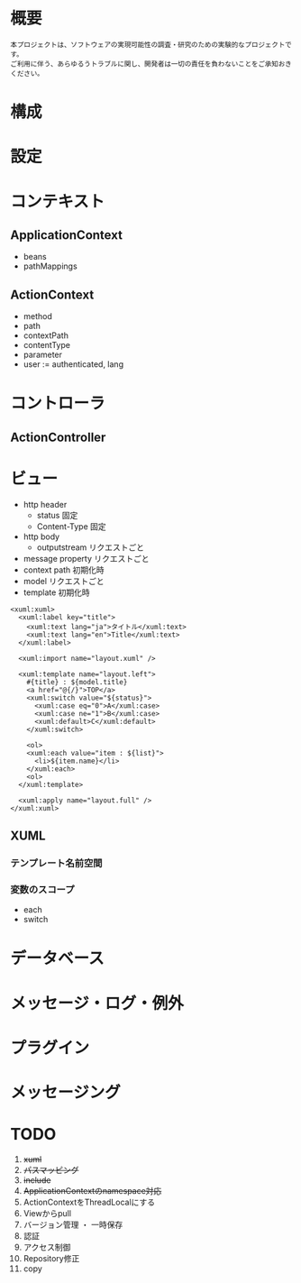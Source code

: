 # 概要

```
本プロジェクトは、ソフトウェアの実現可能性の調査・研究のための実験的なプロジェクトです。
ご利用に伴う、あらゆるうトラブルに関し、開発者は一切の責任を負わないことをご承知おきください。
```

# 構成
# 設定
# コンテキスト
## ApplicationContext
* beans
* pathMappings

## ActionContext
* method
* path
* contextPath
* contentType
* parameter
* user := authenticated, lang

# コントローラ
## ActionController
# ビュー
* http header
  * status          固定
  * Content-Type    固定	
* http body
  * outputstream    リクエストごと
* message property	リクエストごと
* context path		初期化時
* model				リクエストごと
* template			初期化時

```
<xuml:xuml>
  <xuml:label key="title">
    <xuml:text lang="ja">タイトル</xuml:text>
    <xuml:text lang="en">Title</xuml:text>
  </xuml:label>

  <xuml:import name="layout.xuml" />

  <xuml:template name="layout.left">
    #{title} : ${model.title}
    <a href="@{/}">TOP</a>
    <xuml:switch value="${status}">
      <xuml:case eq="0">A</xuml:case>
      <xuml:case ne="1">B</xuml:case>
      <xuml:default>C</xuml:default>
    </xuml:switch>

    <ol>
    <xuml:each value="item : ${list}">
      <li>${item.name}</li>
    </xuml:each>
    <ol>
  </xuml:template>

  <xuml:apply name="layout.full" />
</xuml:xuml>
```

## XUML
### テンプレート名前空間
### 変数のスコープ
* each
* switch

# データベース
# メッセージ・ログ・例外
# プラグイン
# メッセージング

# TODO

1. <s>xuml</s>
1. <s>パスマッピング</s>
1. <s>include</s>
1. <s>ApplicationContextのnamespace対応</s>
1. ActionContextをThreadLocalにする
1. Viewからpull
1. バージョン管理 ・ 一時保存
1. 認証
1. アクセス制御
1. Repository修正
1. copy



